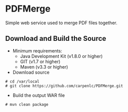# PDFMerge
Simple web service used to merge PDF files together.
## Download and Build the Source
* Minimum requirements:
    * Java Development Kit (v1.8.0 or higher)
    * GIT (v1.7 or higher)
    * Maven (v3.3 or higher)
* Download source
```
# cd /var/local
# git clone https://github.com/carpenlc/PDFMerge.git
```
* Build the output WAR file
```
# mvn clean package
```
